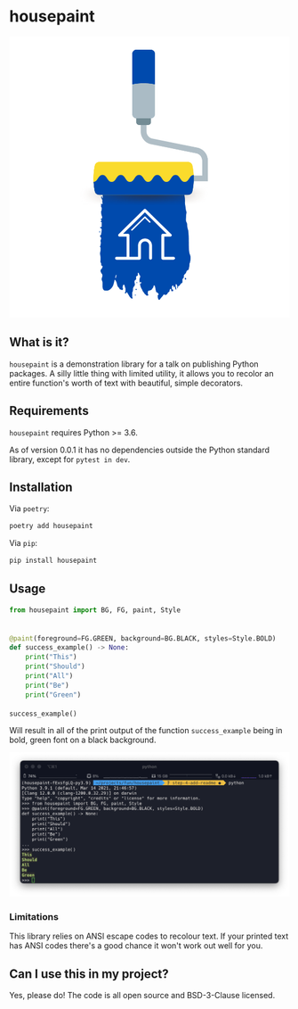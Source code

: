 # housepaint

![logo](https://github.com/nicklambourne/housepaint/raw/master/docs/img/logo.png)

## What is it?
`housepaint` is a demonstration library for a talk on publishing Python packages. A silly little thing with limited 
utility, it allows you to recolor an entire function's worth of text with beautiful, simple decorators.

## Requirements
`housepaint` requires Python >= 3.6.

As of version 0.0.1 it has no dependencies outside the Python standard library, except for `pytest in dev`.

## Installation

Via `poetry`:
```bash
poetry add housepaint
```

Via `pip`:
```bash
pip install housepaint
```

## Usage

```python
from housepaint import BG, FG, paint, Style


@paint(foreground=FG.GREEN, background=BG.BLACK, styles=Style.BOLD)
def success_example() -> None:
    print("This")
    print("Should")
    print("All")
    print("Be")
    print("Green")

success_example()
```

Will result in all of the print output of the function `success_example` being in bold, green font on a black background.

![example of housepaint at work](https://github.com/nicklambourne/housepaint/raw/master/docs/img/example.png)

### Limitations
This library relies on ANSI escape codes to recolour text. If your printed text has ANSI codes there's a good chance it 
won't work out well for you.

## Can I use this in my project?
Yes, please do! The code is all open source and BSD-3-Clause licensed.
